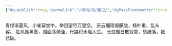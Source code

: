 ```yaml
---
{"dg-publish":true,"permalink":"/诗词/词/夏记/","dgPassFrontmatter":true,"created":"2025-05-10T06:19:10.000+08:00","updated":"2025-06-01T11:00:19.751+08:00"}
---
```



青绿渐夏风，小雀穿堂中，举目望尽万里空。
灰云细雨缀朦胧，枝叶重，乱从容。
狂风推黑墨，湖面荡漪浊，行路积水阻人过。
长虹暖日散寂寞，愁绪落，抵悲破。